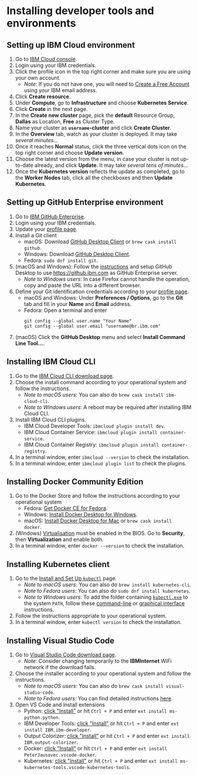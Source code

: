 # Installing developer tools and environments

## Setting up IBM Cloud environment

1. Go to [IBM Cloud console](https://console.bluemix.net/).
1. Login using your IBM credentials.
1. Click the profile icon in the top right corner and make sure you are using your own account.
    * *Note*: If you do not have one, you will need to [Create a Free Account](https://console.bluemix.net/registration/?target=%2Fdashboard%2Fapps) using your IBM email address.
1. Click **Create resource**.
1. Under **Compute**, go to **Infrastructure** and choose **Kubernetes Service**.
1. Click **Create** in the next page.
1. In the **Create new cluster** page, pick the **default** Resource Group, **Dallas** as Location, **Free** as Cluster Type.
1. Name your cluster as **`username`-cluster** and click **Create Cluster**.
1. In the **Overview** tab, watch as your cluster is deployed. It may take _several minutes_...
1. Once it reaches **Normal** status, click the three vertical dots icon on the top right corner and choose **Update version**.
1. Choose the latest version from the menu, in case your cluster is not up-to-date already, and click **Update**. It may take _several tens of minutes_...
1. Once the **Kubernetes version** reflects the update as completed, go to the **Worker Nodes** tab, click all the checkboxes and then **Update Kubernetes**.

## Setting up GitHub Enterprise environment

1. Go to [IBM GitHub Enterprise](https://github.ibm.com/).
1. Login using your IBM credentials.
1. Update your [profile page](https://github.ibm.com/settings/profile).
1. Install a Git client
    * macOS: Download [GitHub Desktop Client](https://desktop.github.com) or `brew cask install github`.
    * Windows: Download [GitHub Desktop Client](https://desktop.github.com).
    * Fedora: `sudo dnf install git`.
1. (macOS and Windows): Follow the [instructions](https://help.github.com/desktop/guides/getting-started-with-github-desktop/authenticating-to-github/) and setup GitHub Desktop to use <https://github.ibm.com> as GitHub Enterprise server.
    * *Note to Windows users*: In case Firefox cannot handle the operation, copy and paste the URL into a different browser.
1. Define your Git identification credentials according to your [profile page](https://github.ibm.com/settings/profile).
    * macOS and Windows: Under **Preferences / Options**, go to the **Git** tab and fill in your **Name** and **Email** address.
    * Fedora: Open a terminal and enter
        ```Shell
        git config --global user.name "Your Name"
        git config --global user.email "username@br.ibm.com"
        ```
1. (macOS) Click the **GitHub Desktop** menu and select **Install Command Line Tool...**.

## Installing IBM Cloud CLI

1. Go to the [IBM Cloud CLI download page](https://console.bluemix.net/docs/cli/reference/ibmcloud/download_cli.html#shell_install).
1. Choose the install command according to your operational system and follow the instructions.
    * *Note to macOS users*: You can also do `brew cask install ibm-cloud-cli`.
    * *Note to Windows users*: A reboot may be required after installing IBM Cloud CLI.
1. Install IBM Cloud CLI plugins.
    * IBM Cloud Developer Tools: `ibmcloud plugin install dev`.
    * IBM Cloud Container Service: `ibmcloud plugin install container-service`.
    * IBM Cloud Container Registry: `ibmcloud plugin install container-registry`.
1. In a terminal window, enter `ibmcloud --version` to check the installation.
1. In a terminal window, enter `ibmcloud plugin list` to check the plugins.

## Installing Docker Community Edition

1. Go to the Docker Store and follow the instructions according to your operational system
    * Fedora: [Get Docker CE for Fedora](https://docs.docker.com/install/linux/docker-ce/fedora/).
    * Windows: [Install Docker Desktop for Windows](https://docs.docker.com/docker-for-windows/install/).
    * macOS: [Install Docker Desktop for Mac](https://docs.docker.com/docker-for-mac/install/) or `brew cask install docker`.
1. (Windows) [Virtualisation](https://docs.docker.com/docker-for-windows/troubleshoot/#virtualization-must-be-enabled) must be enabled in the BIOS. Go to **Security**, then **Virtualization** and enable both.
1. In a terminal window, enter `docker --version` to check the installation.

## Installing Kubernetes client

1. Go to the [Install and Set Up `kubectl`](https://kubernetes.io/docs/tasks/tools/install-kubectl/) page.
    * *Note to macOS users*: You can also do `brew install kubernetes-cli`.
    * *Note to Fedora users*: You can also do `sudo dnf install kubernetes`.
    * *Note to Windows users*: To add the folder containing [`kubectl.exe`](https://kubernetes.io/docs/tasks/tools/install-kubectl/#install-kubectl-binary-using-curl) to the system `PATH`, follow these [command-line](https://www.windows-commandline.com/set-path-command-line/) or [graphical interface](http://www.itprotoday.com/management-mobility/how-can-i-add-new-folder-my-system-path) instructions.
1. Follow the instructions appropriate to your operational system.
1. In a terminal window, enter `kubectl version` to check the installation.

## Installing Visual Studio Code

1. Go to [Visual Studio Code download page](https://code.visualstudio.com/Download).
    * *Note*: Consider changing temporarily to the **IBMInternet** WiFi network if the download fails.
1. Choose the installer according to your operational system and follow the instructions.
    * *Note to macOS users*: You can also do `brew cask install visual-studio-code`.
    * *Note to Fedora users*: You can find detailed instructions [here](https://code.visualstudio.com/docs/setup/linux#_rhel-fedora-and-centos-based-distributions).
1. Open VS Code and install extensions
    * Python: [click "Install"](https://marketplace.visualstudio.com/items?itemName=ms-python.python) or hit `Ctrl + P` and enter `ext install ms-python.python`.
    * IBM Developer Tools: [click "Install"](https://marketplace.visualstudio.com/items?itemName=IBM.ibm-developer) or hit `Ctrl + P` and enter `ext install IBM.ibm-developer`.
    * Output Colorizer: [click "Install"](https://marketplace.visualstudio.com/items?itemName=IBM.output-colorizer) or hit `Ctrl + P` and enter `ext install IBM.output-colorizer`.
    * Docker: [click "Install"](https://marketplace.visualstudio.com/items?itemName=PeterJausovec.vscode-docker) or hit `Ctrl + P` and enter `ext install PeterJausovec.vscode-docker`.
    * Kubernetes: [click "Install"](https://marketplace.visualstudio.com/items?itemName=ms-kubernetes-tools.vscode-kubernetes-tools) or hit `Ctrl + P` and enter `ext install ms-kubernetes-tools.vscode-kubernetes-tools`.
